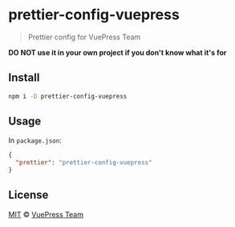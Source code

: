 # prettier-config-vuepress

> Prettier config for VuePress Team

**DO NOT use it in your own project if you don't know what it's for**

## Install

```sh
npm i -D prettier-config-vuepress
```

## Usage

In `package.json`:

```json
{
  "prettier": "prettier-config-vuepress"
}
```

## License

[MIT](https://github.com/vuepress/configs/blob/main/LICENSE) &copy; [VuePress Team](https://github.com/vuepress)
